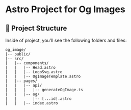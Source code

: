# Astro Project for Og Images


## 🚀 Project Structure

Inside of project, you'll see the following folders and files:

```text
og_image/
|-- public/
|-- src/
|   |-- components/
|   |   |-- Head.astro
|   |   |-- LogoSvg.astro
|   |   |-- OgImageTemplate.astro
|   |-- pages/
|   |   |-- api/
|   |   |   |-- generateOgImage.ts
|   |   |-- og/
|   |       |-- [...id].astro
|   |   |-- index.astro
```



